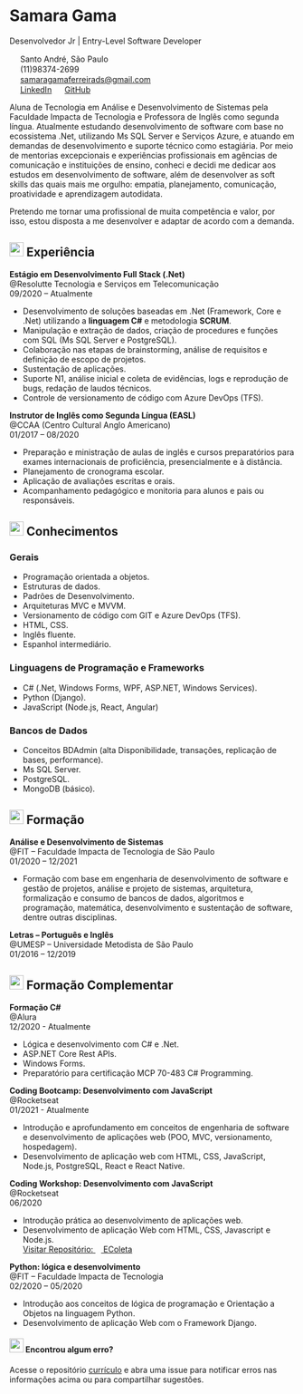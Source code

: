 # Samara Gama
Desenvolvedor Jr | Entry-Level Software Developer

<img src="https://github.githubassets.com/images/icons/emoji/unicode/1f3e1.png" width="15" height="15"/> Santo André, São Paulo <br>
<img src="https://github.githubassets.com/images/icons/emoji/unicode/260e.png" width="15" height="15"/> (11)98374-2699 <br>
<img src="https://github.githubassets.com/images/icons/emoji/unicode/2709.png" width="15" height="15"/> samaragamaferreirads@gmail.com <br>
<img src="https://github.githubassets.com/images/icons/emoji/unicode/1f535.png" width="15" height="15"/> [LinkedIn](https://www.linkedin.com/in/samara-gama/)
<img src="https://github.githubassets.com/images/icons/emoji/unicode/1f431.png" width="15" height="15"/> [GitHub](https://github.com/SamaraGama) <br>

  Aluna de Tecnologia em Análise e Desenvolvimento de Sistemas pela Faculdade Impacta de Tecnologia e Professora de Inglês como segunda língua. 
Atualmente estudando desenvolvimento de software com base no ecossistema .Net, utilizando Ms SQL Server e Serviços Azure, e atuando em demandas de desenvolvimento e suporte técnico como estagiária.
  Por meio de mentorias excepcionais e experiências profissionais em agências de comunicação e instituições de ensino, conheci e decidi me dedicar aos estudos em desenvolvimento de software, além de desenvolver as soft skills das quais mais me orgulho: empatia, planejamento, comunicação, proatividade e aprendizagem autodidata. 

Pretendo me tornar uma profissional de muita competência e valor, por isso, estou disposta a me desenvolver e adaptar de acordo com a demanda.

## <img src="https://github.githubassets.com/images/icons/emoji/unicode/2699.png" width="25" height="25"/> Experiência
**Estágio em Desenvolvimento Full Stack (.Net)** <br>
@Resolutte Tecnologia e Serviços em Telecomunicação <br>
09/2020 – Atualmente <br>

- Desenvolvimento de soluções baseadas em .Net (Framework, Core e .Net) utilizando a **linguagem C#** e metodologia **SCRUM**. <br> 
- Manipulação e extração de dados, criação de procedures e funções com SQL (Ms SQL Server e PostgreSQL). <br>
- Colaboração nas etapas de brainstorming, análise de requisitos e definição de escopo de projetos. <br>
- Sustentação de aplicações. <br>
- Suporte N1, análise inicial e coleta de evidências, logs e reprodução de bugs, redação de laudos técnicos. <br>
- Controle de versionamento de código com Azure DevOps (TFS). <br>

**Instrutor de Inglês como Segunda Língua (EASL)** <br>
@CCAA (Centro Cultural Anglo Americano) <br>
01/2017 – 08/2020 <br>

- Preparação e ministração de aulas de inglês e cursos preparatórios para exames internacionais de proficiência, presencialmente e à distância. <br>
- Planejamento de cronograma escolar. <br> 
- Aplicação de avaliações escritas e orais. <br> 
- Acompanhamento pedagógico e monitoria para alunos e pais ou responsáveis. <br>

## <img src="https://github.githubassets.com/images/icons/emoji/unicode/1f9e0.png" width="25" height="25"/> Conhecimentos

### Gerais
- Programação orientada a objetos. <br>
- Estruturas de dados. <br>
- Padrões de Desenvolvimento. <br>
- Arquiteturas MVC e MVVM. <br> 
- Versionamento de código com GIT e Azure DevOps (TFS). <br>
- HTML, CSS. <br>
- Inglês fluente. <br>
- Espanhol intermediário. <br>

### Linguagens de Programação e Frameworks
- C# (.Net, Windows Forms, WPF, ASP.NET, Windows Services). <br>
- Python (Django). <br>
- JavaScript (Node.js, React, Angular) <br>

### Bancos de Dados
- Conceitos BDAdmin (alta Disponibilidade, transações, replicação de bases, performance).<br> 
- Ms SQL Server. <br>
- PostgreSQL. <br>
- MongoDB (básico). <br>

## <img src="https://github.githubassets.com/images/icons/emoji/unicode/1f4da.png"  width="25" height="25"/> Formação
**Análise e Desenvolvimento de Sistemas** <br> 
@FIT – Faculdade Impacta de Tecnologia de São Paulo <br>
01/2020 – 12/2021 <br>
- Formação com base em engenharia de desenvolvimento de software e gestão de projetos, análise e projeto de sistemas, arquitetura, formalização e consumo de bancos de dados, algoritmos e programação, matemática, desenvolvimento e sustentação de software, dentre outras disciplinas.

**Letras – Português e Inglês** <br>
@UMESP – Universidade Metodista de São Paulo <br>
01/2016 – 12/2019 <br>

## <img src="https://github.githubassets.com/images/icons/emoji/unicode/1f3c3.png" width="25" height="25"/> Formação Complementar

**Formação C#** <br>
@Alura <br>
12/2020 - Atualmente <br>
- Lógica e desenvolvimento com C# e .Net. <br>
- ASP.NET Core Rest APIs. <br>
- Windows Forms. <br>
- Preparatório para certificação MCP 70-483 C# Programming. <br>

**Coding Bootcamp: Desenvolvimento com JavaScript** <br>
@Rocketseat <br>
01/2021 - Atualmente <br>
- Introdução e aprofundamento em conceitos de engenharia de software e desenvolvimento de aplicações web (POO, MVC, versionamento, hospedagem). <br>
- Desenvolvimento de aplicação web com HTML, CSS, JavaScript, Node.js, PostgreSQL, React e React Native. <br>

**Coding Workshop: Desenvolvimento com JavaScript** <br>
@Rocketseat <br>
06/2020 <br>
- Introdução prática ao desenvolvimento de aplicações web. <br>
- Desenvolvimento de aplicação Web com HTML, CSS, Javascript e Node.js. <br>
[Visitar Repositório: <img src="https://github.githubassets.com/images/icons/emoji/unicode/267b.png"  width="10" height="10"/> EColeta](https://github.com/SamaraGama/EColeta)

**Python: lógica e desenvolvimento** <br>
@FIT – Faculdade Impacta de Tecnologia <br>
02/2020 – 05/2020 <br>
- Introdução aos conceitos de lógica de programação e Orientação a Objetos na linguagem Python. <br>
- Desenvolvimento de aplicação Web com o Framework Django. <br>


#### <img src="https://github.githubassets.com/images/icons/emoji/unicode/2049.png" width="25" height="25"/> Encontrou algum erro?
Acesse o repositório [currículo](https://github.com/SamaraGama/curriculo) e abra uma issue para notificar erros nas informações acima ou para compartilhar sugestões. <br> 
